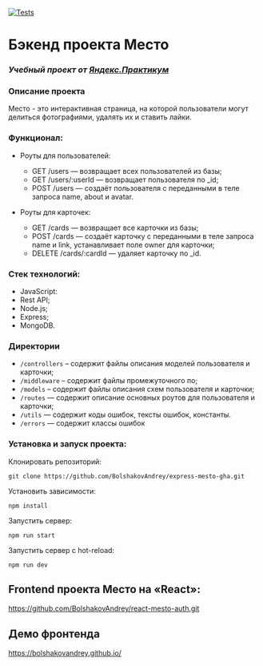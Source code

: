 [![Tests](https://github.com/BolshakovAndrey/express-mesto-gha/actions/workflows/tests-14-sprint.yml/badge.svg)](https://github.com/BolshakovAndrey/express-mesto-gha/actions/workflows/tests-14-sprint.yml)

# Бэкенд проекта Место
### *Учебный проект от [Яндекс.Практикум](https://practicum.yandex.ru/web/)*

### Описание проекта
Место - это интерактивная страница, на которой пользователи могут делиться фотографиями, удалять их и ставить лайки.

### Функционал:
- Роуты для пользователей:
  - GET /users — возвращает всех пользователей из базы;
  - GET /users/:userId — возвращает пользователя по _id;
  - POST /users — создаёт пользователя с переданными в теле запроса name, about и avatar.

- Роуты для карточек:
  - GET /cards — возвращает все карточки из базы;
  - POST /cards — создаёт карточку с переданными в теле запроса name и link, устанавливает поле owner для карточки;
  - DELETE /cards/:cardId — удаляет карточку по _id.

### Стек технологий:
- JavaScript:
- Rest API;
- Node.js;
- Express;
- MongoDB.

### Директории
* `/controllers` – содержит файлы описания моделей пользователя и карточки;
* `/middleware` – содержит файлы промежуточного по;
* `/models` – содержит файлы описания схем пользователя и карточки;
* `/routes` — содержит описание основных роутов для пользователя и карточки;
* `/utils` — содержит коды ошибок, тексты ошибок, константы.
* `/errors` — содержит классы ошибок

### Установка и запуск проекта:
Клонировать репозиторий:

    git clone https://github.com/BolshakovAndrey/express-mesto-gha.git

Установить зависимости:

    npm install

Запустить сервер:

    npm run start

Запустить сервер с hot-reload:

    npm run dev


## Frontend проекта Место на «React»:
https://github.com/BolshakovAndrey/react-mesto-auth.git
## Демо фронтенда
https://bolshakovandrey.github.io/
